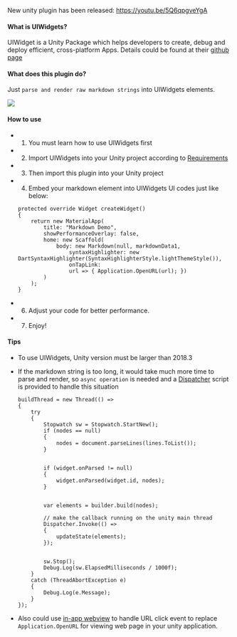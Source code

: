 New unity plugin has been released:
https://youtu.be/5Q6qpgveYgA

#### What is UIWidgets?
UIWidget is a Unity Package which helps developers to create, debug and deploy efficient, cross-platform Apps. Details could be found at their [github page](https://github.com/UnityTech/UIWidgets)

#### What does this plugin do?
Just `parse and render raw markdown strings` into UIWidgets elements.

![](https://www.suntabu.com/images/MarkdownSocial.png)

#### How to use
- 1. You must learn how to use UIWidgets first
- 2. Import UIWidgets into your Unity project according to [Requirements](https://github.com/UnityTech/UIWidgets#requirement)
- 3. Then import this plugin into your Unity project
- 4. Embed your markdown element into UIWidgets UI codes just like below:
    ```
    protected override Widget createWidget()
    {
        return new MaterialApp(
            title: "Markdown Demo",
            showPerformanceOverlay: false,
            home: new Scaffold(
                body: new Markdown(null, markdownData1,
                    syntaxHighlighter: new DartSyntaxHighlighter(SyntaxHighlighterStyle.lightThemeStyle()),
                    onTapLink:
                    url => { Application.OpenURL(url); })
            )
        );
    }
    ```
- 6. Adjust your code for better performance.
- 7. Enjoy!  

#### Tips
- To use UIWidgets, Unity version must be larger than 2018.3
- If the markdown string is too long, it would take much more time to parse and render, so `async operation` is needed and a [Dispatcher](https://github.com/nickgravelyn/UnityToolbag/tree/master/Dispatcher) script is provided to handle this situation

    ```
    buildThread = new Thread(() =>
    {
        try
        {
            Stopwatch sw = Stopwatch.StartNew();
            if (nodes == null)
            {
                nodes = document.parseLines(lines.ToList());
            }


            if (widget.onParsed != null)
            {
                widget.onParsed(widget.id, nodes);
            }


            var elements = builder.build(nodes);

            // make the callback running on the unity main thread
            Dispatcher.Invoke(() =>
            {
                updateState(elements);
            });


            sw.Stop();
            Debug.Log(sw.ElapsedMilliseconds / 1000f);
        }
        catch (ThreadAbortException e)
        {
            Debug.Log(e.Message);
        }
    });
    ```
- Also could use [in-app webview](https://www.suntabu.com/page.html?d=1556718275475) to handle URL click event to replace `Application.OpenURL` for viewing web page in your unity application.

